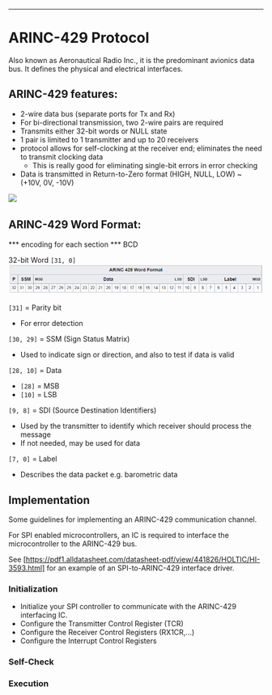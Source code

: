 
---
# ARINC-429 Protocol
Also known as Aeronautical Radio Inc., it is the predominant avionics data bus.
It defines the physical and electrical interfaces.

## ARINC-429 features:
- 2-wire data bus (separate ports for Tx and Rx)
- For bi-directional transmission, two 2-wire pairs are required
- Transmits either 32-bit words or NULL state
- 1 pair is limited to 1 transmitter and up to 20 receivers
- protocol allows for self-clocking at the receiver end; eliminates the need to transmit clocking data
    - This is really good for eliminating single-bit errors in error checking
- Data is transmitted in Return-to-Zero format (HIGH, NULL, LOW) ~ (+10V, 0V, -10V)

![](https://upload.wikimedia.org/wikipedia/commons/thumb/0/03/Example_ARINC_429_decode.jpg/600px-Example_ARINC_429_decode.jpg)

## ARINC-429 Word Format:
*** encoding for each section
*** BCD

32-bit Word `[31, 0]`
![ARINC-429 Data Packet](arinc429-word-format.png)

`[31]` = Parity bit
- For error detection

`[30, 29]` = SSM (Sign Status Matrix)
- Used to indicate sign or direction, and also to test if data is valid

`[28, 10]` = Data
- `[28]` = MSB
- `[10]` = LSB

`[9, 8]` = SDI (Source Destination Identifiers)
- Used by the transmitter to identify which receiver should process the message
- If not needed, may be used for data

`[7, 0]` = Label 
- Describes the data packet e.g. barometric data

## Implementation
Some guidelines for implementing an ARINC-429 communication channel.

For SPI enabled microcontrollers, an IC is required to interface the microcontroller to the ARINC-429 bus.

See [https://pdf1.alldatasheet.com/datasheet-pdf/view/441826/HOLTIC/HI-3593.html] for an example of an SPI-to-ARINC-429 interface driver.

### Initialization
- Initialize your SPI controller to communicate with the ARINC-429 interfacing IC.
- Configure the Transmitter Control Register (TCR)
- Configure the Receiver Control Registers (RX1CR,...)
- Configure the Interrupt Control Registers

### Self-Check
### Execution